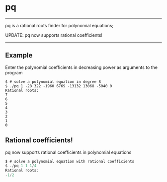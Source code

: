 # pq
---

pq is a rational roots finder for polynomial equations;

UPDATE: pq now supports rational coefficients!

---
## Example

Enter the polynomial coefficients in decreasing power as arguments to the program

```
$ # solve a polynomial equation in degree 8
$ ./pq 1 -28 322 -1960 6769 -13132 13068 -5040 0
Rational roots:
7
6
5
4
3
2
1
0
```

## Rational coefficients!

pq now supports rational coefficients in polynomial equations

```c
$ # solve a polynomial equation with rational coefficients
$ ./pq 1 1 1/4
Rational roots:
-1/2
```
